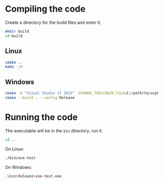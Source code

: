 # Compiling the code

Create a directory for the build files and enter it.
```bash
mkdir build
cd build
```

## Linux

```bash
cmake ..
make -j4
```

## Windows

```bash
cmake -G "Visual Studio 17 2022" -DCMAKE_TOOLCHAIN_FILE=C:/path/to/vcpkg/scripts/buildsystems/vcpkg.cmake ..
cmake --build . --config Release
```

# Running the code

The executable will be in the `bin` directory. run it.
```bash
cd ..
```

On Linux:
```bash
./bin/exe-test
```
On Windows:
```bash
.\bin\Release\exe-test.exe
```

